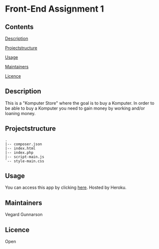# Front-End Assignment 1

## Contents


[Description](#Description)

[Projectstructure](#Projectstructure)

[Usage](#Usage)

[Maintainers](#Maintainers)

[Licence](#Licence)

## Description
This is a "Komputer Store" where the goal is to buy a Komputer. In order to be able to buy a Komputer you need to gain money by working and/or loaning money.

## Projectstructure
```
.
|-- composer.json
|-- index.html
|-- index.php
|-- script-main.js
`-- style-main.css
```

## Usage
You can access this app by clicking [here](https://assignment-1-f.herokuapp.com). Hosted by Heroku.

## Maintainers
Vegard Gunnarson

## Licence
Open
